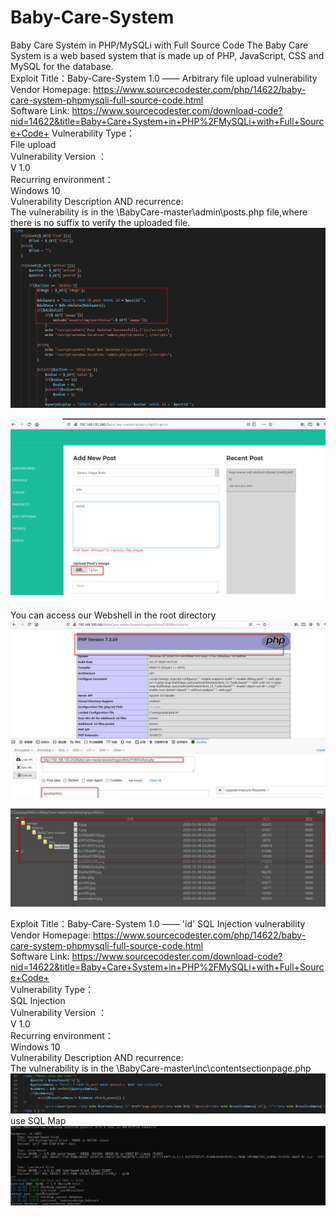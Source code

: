 # Baby-Care-System
Baby Care System in PHP/MySQLi with Full Source Code The Baby Care System is a web based system that is made up of PHP, JavaScript, CSS and MySQL for the database.  
Exploit Title：Baby-Care-System 1.0 —— Arbitrary file upload vulnerability  
Vendor Homepage: https://www.sourcecodester.com/php/14622/baby-care-system-phpmysqli-full-source-code.html  
Software Link: https://www.sourcecodester.com/download-code?nid=14622&title=Baby+Care+System+in+PHP%2FMySQLi+with+Full+Source+Code+
Vulnerability Type：  
File upload  
Vulnerability Version ：  
V 1.0  
Recurring environment：  
Windows 10  
Vulnerability Description AND recurrence:  
The vulnerability is in the \BabyCare-master\admin\posts.php file,where there is no suffix to verify the uploaded file.  
![images](https://github.com/TCSWT/Baby-Care-System/blob/main/upfile.png)  

![images](https://github.com/TCSWT/Baby-Care-System/blob/main/upfile1.png)    

You can access our Webshell in the root directory  
![images](https://github.com/TCSWT/Baby-Care-System/blob/main/rce.png)    

![images](https://github.com/TCSWT/Baby-Care-System/blob/main/shell.png)     

Exploit Title：Baby-Care-System 1.0 —— 'id' SQL Injection vulnerability  
Vendor Homepage: https://www.sourcecodester.com/php/14622/baby-care-system-phpmysqli-full-source-code.html   
Software Link: https://www.sourcecodester.com/download-code?nid=14622&title=Baby+Care+System+in+PHP%2FMySQLi+with+Full+Source+Code+  
Vulnerability Type：   
SQL Injection  
Vulnerability Version ：   
V 1.0   
Recurring environment：   
Windows 10  
Vulnerability Description AND recurrence:   
The vulnerability is in the \BabyCare-master\inc\contentsectionpage.php   
![images](https://github.com/TCSWT/Baby-Care-System/blob/main/sqlfile.png)   
use SQL Map  
![images](https://github.com/TCSWT/Baby-Care-System/blob/main/sql.png)  
